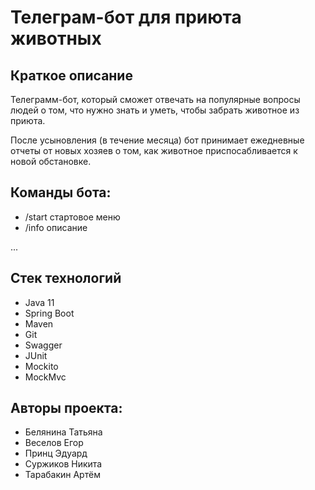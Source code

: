 # Телеграм-бот для приюта животных

## Краткое описание

Телеграмм-бот, который сможет отвечать на популярные вопросы людей о том, 
что нужно знать и уметь, чтобы забрать животное из приюта.

После усыновления (в течение месяца) бот принимает ежедневные отчеты от новых хозяев
о том, как животное приспосабливается к новой обстановке.

## Команды бота:

* /start стартовое меню
* /info описание

...

## Стек технологий

* Java 11
* Spring Boot
* Maven
* Git
* Swagger
* JUnit
* Mockito
* MockMvc

## Авторы проекта:

* Белянина Татьяна
* Веселов Егор
* Принц Эдуард
* Суржиков Никита
* Тарабакин Артём